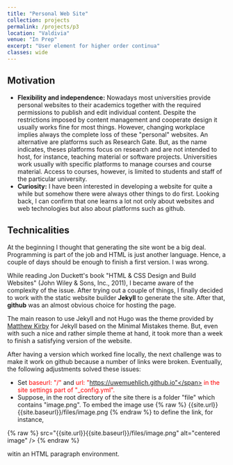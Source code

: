 ```yaml
---
title: "Personal Web Site"
collection: projects
permalink: /projects/p3
location: "Valdivia"
venue: "In Prep"
excerpt: "User element for higher order continua"
classes: wide
---
```



## Motivation
* **Flexibility and independence:** Nowadays most universities provide personal websites to their academics together with the required permissions to publish and edit individual content.  Despite the restrictions imposed by  content management and cooperate design it usually works fine for most things. However, changing workplace implies always the complete loss of these "personal" websites. An alternative are platforms such as Research Gate. But, as the name indicates, theses platforms focus on research and are not intended to host, for instance, teaching material or software projects. Universities work usually with specific platforms to manage courses and course material. Access to courses, however, is limited to students and staff of the particular university.
* **Curiosity:** I have been interested in developing a website for quite a while but somehow there were always other things to do first. Looking back, I can confirm that one learns a lot not only about websites and web technologies but also about platforms such as github.

## Technicalities

At the beginning I thought that generating the site wont be a big deal. Programming is part of the job and HTML is just another language. Hence, a couple of days should be enough to finish a first version. I was wrong.

While reading Jon Duckett's book "HTML & CSS Design and Build Websites" (John Wiley & Sons, Inc., 2011), I became aware of
the complexity of the issue. After trying out a couple of things, I finally decided to work with the static website builder  **Jekyll** to generate the site. After that,  **github** was an almost obvious choice for hosting the page.


The main reason to use Jekyll and not Hugo was the theme provided by
<a href="https://matthewkirby.github.io/code/academic_profile" class="uline" target="_blank">Matthew Kirby</a> for Jekyll based on the Minimal Mistakes theme. But, even with such a nice and rather simple theme at hand, it took more than a week to finish a satisfying version of the website.

After having a version which worked fine locally, the next challenge was to make it work on github because a number of  links were broken. Eventually, the following adjustments solved these issues:
* Set <span  style="color:red">baseurl: "/"</span> and  <span  style="color:red">url: "https://uwemuehlich.github.io"</span> in the site settings part of "_config.yml".
* Suppose, in the root directory of the site there is a folder "file" which contains "image.png". To embed the image use {% raw %} {{site.url}}{{site.baseurl}}/files/image.png {% endraw %} to define the link, for instance,

{% raw %}  src="{{site.url}}{{site.baseurl}}/files/image.png" alt="centered image" /> {% endraw %}

witin an HTML paragraph environment. 
